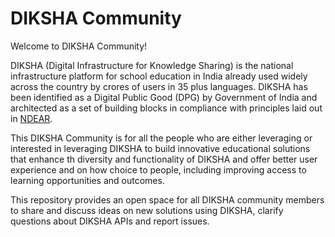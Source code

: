 # DIKSHA Community

Welcome to DIKSHA Community!

DIKSHA (Digital Infrastructure for Knowledge Sharing) is the national infrastructure platform for school education in India already used widely across the country by crores of users in 35 plus languages. DIKSHA has been identified as a Digital Public Good (DPG) by Government of India and architected as a set of building blocks in compliance with principles laid out in <a href=https://www.ndear.gov.in>NDEAR</a>. 

This DIKSHA Community is for all the people who are either leveraging or interested in leveraging DIKSHA to build innovative educational solutions that enhance th diversity and functionality of DIKSHA and offer better user experience and   on how choice to people, including improving access to learning opportunities and outcomes. 

This repository provides an open space for all DIKSHA community members to share and discuss ideas on new solutions using DIKSHA, clarify questions about DIKSHA APIs and report issues. 

